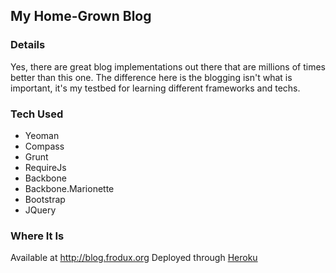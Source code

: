 ## My Home-Grown Blog ##

### Details ###

Yes, there are great blog implementations out there that are millions of times
better than this one. The difference here is the blogging isn't what is
important, it's my testbed for learning different frameworks and techs.

### Tech Used ###

*  Yeoman
*  Compass
*  Grunt
*  RequireJs
*  Backbone
*  Backbone.Marionette
*  Bootstrap
*  JQuery

### Where It Is ###
Available at http://blog.frodux.org Deployed through [Heroku](http://heroku.com)
